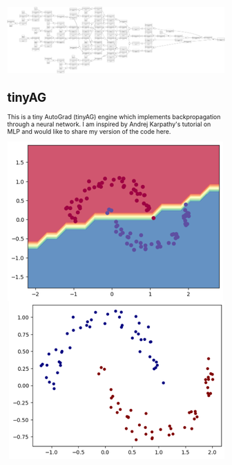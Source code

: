 <p align="center">
  <img src="/nn_gdot.svg" width="850" align="center">
</p>

# tinyAG
This is a tiny AutoGrad (tinyAG) engine which implements backpropagation through a neural network. I am inspired by Andrej Karpathy's tutorial on MLP and would like to share my version of the code here.

<p align="center">
  <img src="/classification_plot.png" width="500" align="left">
  <img src="/dataset_scatter.png" width="500" align="right">
</p>
